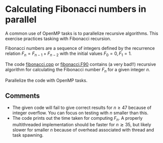 # Calculating Fibonacci numbers in parallel

A common use of OpenMP tasks is to parallelize recursive algorithms. This
exercise practices tasking with Fibonacci recursion.

Fibonacci numbers are a sequence of integers defined by the recurrence
relation $F_n = F_{n-1} + F_{n-2}$ with the initial values $F_0 = 0, F_1 = 1$.

The code [fibonacci.cpp](fibonacci.cpp) or [fibonacci.F90](fibonacci.F90)
contains (a very bad!!) recursive algorithm for calculating the Fibonacci
number $F_n$ for a given integer $n$.

Parallelize the code with OpenMP tasks.

## Comments
- The given code will fail to give correct results for $n \geq 47$ because of
integer overflow. You can focus on testing with $n$ smaller than this.
- The code prints out the time taken for computing $F_n$. A properly
multithreaded implementation should be faster for $n \gtrsim 35$, but likely
slower for smaller $n$ because of overhead associated with thread
and task spawning.
